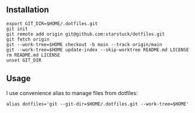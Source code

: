 ## Installation

```
export GIT_DIR=$HOME/.dotfiles.git
git init
git remote add origin git@github.com:starstuck/dotfiles.git
git fetch origin
git --work-tree=$HOME checkout -b main --track origin/main
git --work-tree=$HOME update-index --skip-worktree README.md LICENSE
rm README.md LICENSE
unset GIT_DIR
```

## Usage

I use convenience alias to manage files from dotfiles:

```
alias dotfiles='git --git-dir=$HOME/.dotfiles.git --work-tree=$HOME'
```
